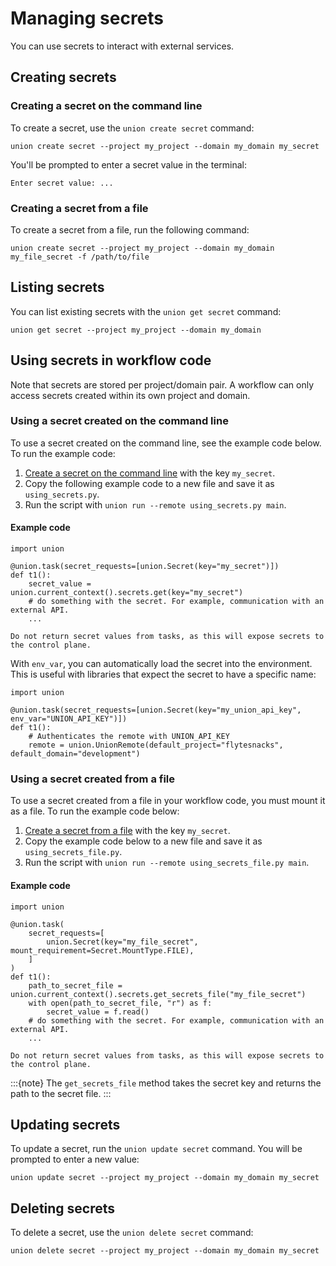 # Managing secrets

You can use secrets to interact with external services.

## Creating secrets

### Creating a secret on the command line

To create a secret, use the `union create secret` command:

```{code-block} shell
union create secret --project my_project --domain my_domain my_secret
```

You'll be prompted to enter a secret value in the terminal:

```
Enter secret value: ...
```

### Creating a secret from a file

To create a secret from a file, run the following command:

```{code-block} shell
union create secret --project my_project --domain my_domain my_file_secret -f /path/to/file
```

## Listing secrets

You can list existing secrets with the `union get secret` command:

```{code-block} shell
union get secret --project my_project --domain my_domain
```

## Using secrets in workflow code

Note that secrets are stored per project/domain pair.
A workflow can only access secrets created within its own project and domain.

### Using a secret created on the command line

To use a secret created on the command line, see the example code below. To run the example code:

1. [Create a secret on the command line](#creating-a-secret-on-the-command-line) with the key `my_secret`.
2. Copy the following example code to a new file and save it as `using_secrets.py`.
3. Run the script with `union run --remote using_secrets.py main`.

#### Example code

```{code-block} python
import union

@union.task(secret_requests=[union.Secret(key="my_secret")])
def t1():
    secret_value = union.current_context().secrets.get(key="my_secret")
    # do something with the secret. For example, communication with an external API.
    ...
```

```{warning}
Do not return secret values from tasks, as this will expose secrets to the control plane.
```

With `env_var`, you can automatically load the secret into the environment. This is useful
with libraries that expect the secret to have a specific name:

```{code-block} python
import union

@union.task(secret_requests=[union.Secret(key="my_union_api_key", env_var="UNION_API_KEY")])
def t1():
    # Authenticates the remote with UNION_API_KEY
    remote = union.UnionRemote(default_project="flytesnacks", default_domain="development")
```

### Using a secret created from a file

To use a secret created from a file in your workflow code, you must mount it as a file. To run the example code below:

1. [Create a secret from a file](#creating-a-secret-from-a-file) with the key `my_secret`.
2. Copy the example code below to a new file and save it as `using_secrets_file.py`.
4. Run the script with `union run --remote using_secrets_file.py main`.

#### Example code

```{code-block} python
import union

@union.task(
    secret_requests=[
        union.Secret(key="my_file_secret", mount_requirement=Secret.MountType.FILE),
    ]
)
def t1():
    path_to_secret_file = union.current_context().secrets.get_secrets_file("my_file_secret")
    with open(path_to_secret_file, "r") as f:
        secret_value = f.read()
    # do something with the secret. For example, communication with an external API.
    ...
```

```{warning}
Do not return secret values from tasks, as this will expose secrets to the control plane.
```

:::{note}
The `get_secrets_file` method takes the secret key and returns the path to the secret file.
:::

## Updating secrets

To update a secret, run the `union update secret` command. You will be prompted to enter a new value:

```{code-block} shell
union update secret --project my_project --domain my_domain my_secret
```

## Deleting secrets

To delete a secret, use the `union delete secret` command:

```{code-block} shell
union delete secret --project my_project --domain my_domain my_secret
```
